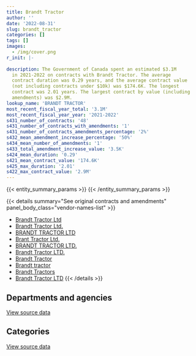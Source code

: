 ```yaml
---
title: Brandt Tractor
author: ''
date: '2022-08-31'
slug: brandt_tractor
categories: []
tags: []
images:
  - /img/cover.png
r_init: |-
  
description: The Government of Canada spent an estimated $3.1M
  in 2021-2022 on contracts with Brandt Tractor. The average
  contract duration was 0.29 years, and the average contract value
  (not including contracts under $10k) was $174.6K. The longest
  contract was 2.01 years. The largest contract by value (including
  amendments) was $2.9M.
lookup_name: 'BRANDT TRACTOR'
most_recent_fiscal_year_total: '3.1M'
most_recent_fiscal_year_year: '2021-2022'
s431_number_of_contracts: '48'
s431_number_of_contracts_with_amendments: '1'
s431_number_of_contracts_amendments_percentage: '2%'
s432_mean_amendment_increase_percentage: '50%'
s434_mean_number_of_amendments: '1'
s433_total_amendment_increase_value: '3.5K'
s424_mean_duration: '0.29'
s421_mean_contract_value: '174.6K'
s425_max_duration: '2.01'
s422_max_contract_value: '2.9M'
---
```


<script src="/rmarkdown-libs/htmlwidgets/htmlwidgets.js"></script>
<link href="/rmarkdown-libs/datatables-css/datatables-crosstalk.css" rel="stylesheet" />
<script src="/rmarkdown-libs/datatables-binding/datatables.js"></script>
<script src="/rmarkdown-libs/jquery/jquery-3.6.0.min.js"></script>
<link href="/rmarkdown-libs/dt-core-bootstrap/css/dataTables.bootstrap.min.css" rel="stylesheet" />
<link href="/rmarkdown-libs/dt-core-bootstrap/css/dataTables.bootstrap.extra.css" rel="stylesheet" />
<script src="/rmarkdown-libs/dt-core-bootstrap/js/jquery.dataTables.min.js"></script>
<script src="/rmarkdown-libs/dt-core-bootstrap/js/dataTables.bootstrap.min.js"></script>
<link href="/rmarkdown-libs/crosstalk/css/crosstalk.min.css" rel="stylesheet" />
<script src="/rmarkdown-libs/crosstalk/js/crosstalk.min.js"></script>
<script src="/rmarkdown-libs/htmlwidgets/htmlwidgets.js"></script>
<link href="/rmarkdown-libs/datatables-css/datatables-crosstalk.css" rel="stylesheet" />
<script src="/rmarkdown-libs/datatables-binding/datatables.js"></script>
<script src="/rmarkdown-libs/jquery/jquery-3.6.0.min.js"></script>
<link href="/rmarkdown-libs/dt-core-bootstrap/css/dataTables.bootstrap.min.css" rel="stylesheet" />
<link href="/rmarkdown-libs/dt-core-bootstrap/css/dataTables.bootstrap.extra.css" rel="stylesheet" />
<script src="/rmarkdown-libs/dt-core-bootstrap/js/jquery.dataTables.min.js"></script>
<script src="/rmarkdown-libs/dt-core-bootstrap/js/dataTables.bootstrap.min.js"></script>
<link href="/rmarkdown-libs/crosstalk/css/crosstalk.min.css" rel="stylesheet" />
<script src="/rmarkdown-libs/crosstalk/js/crosstalk.min.js"></script>

{{< entity_summary_params >}}
{{< /entity_summary_params >}}

{{< details summary="See original contracts and amendments" panel_body_class="vendor-names-list" >}}
- [Brandt Tractor Ltd](https://search.open.canada.ca/en/ct/?sort=contract_value_f%20desc&page=1&search_text=%22Brandt%20Tractor%20Ltd%22)
- [Brandt Tractor Ltd.](https://search.open.canada.ca/en/ct/?sort=contract_value_f%20desc&page=1&search_text=%22Brandt%20Tractor%20Ltd.%22)
- [BRANDT TRACTOR LTD](https://search.open.canada.ca/en/ct/?sort=contract_value_f%20desc&page=1&search_text=%22BRANDT%20TRACTOR%20LTD%22)
- [Brant Tractor Ltd.](https://search.open.canada.ca/en/ct/?sort=contract_value_f%20desc&page=1&search_text=%22Brant%20Tractor%20Ltd.%22)
- [BRANDT TRACTOR LTD.](https://search.open.canada.ca/en/ct/?sort=contract_value_f%20desc&page=1&search_text=%22BRANDT%20TRACTOR%20LTD.%22)
- [Brandt Tractor LTD.](https://search.open.canada.ca/en/ct/?sort=contract_value_f%20desc&page=1&search_text=%22Brandt%20Tractor%20LTD.%22)
- [Brandt Tractor](https://search.open.canada.ca/en/ct/?sort=contract_value_f%20desc&page=1&search_text=%22Brandt%20Tractor%22)
- [Brandt tractor](https://search.open.canada.ca/en/ct/?sort=contract_value_f%20desc&page=1&search_text=%22Brandt%20tractor%22)
- [Brandt Tractors](https://search.open.canada.ca/en/ct/?sort=contract_value_f%20desc&page=1&search_text=%22Brandt%20Tractors%22)
- [Brandt Tractor LTD](https://search.open.canada.ca/en/ct/?sort=contract_value_f%20desc&page=1&search_text=%22Brandt%20Tractor%20LTD%22)
{{< /details >}}

## Departments and agencies

<div id="htmlwidget-1" style="width:100%;height:auto;" class="datatables html-widget"></div>
<script type="application/json" data-for="htmlwidget-1">{"x":{"style":"bootstrap","filter":"none","vertical":false,"data":[["<a href=\"/departments/aafc-aac/\">Agriculture and Agri-Food Canada<\/a>","<a href=\"/departments/csc-scc/\">Correctional Service of Canada<\/a>","<a href=\"/departments/dfo-mpo/\">Fisheries and Oceans Canada<\/a>","<a href=\"/departments/dnd-mdn/\">National Defence<\/a>","<a href=\"/departments/ec/\">Environment and Climate Change Canada<\/a>","<a href=\"/departments/nrcan-rncan/\">Natural Resources Canada<\/a>","<a href=\"/departments/pc/\">Parks Canada<\/a>","<a href=\"/departments/pwgsc-tpsgc/\">Public Services and Procurement Canada<\/a>","<a href=\"/departments/tc/\">Transport Canada<\/a>"],[10563.18,null,null,132210,null,null,453799.92,5170.45,null],[null,15750,239560,43055.7,null,10336.51,1149059.54,47329.55,null],[null,null,185187.06,1509080.23,27632.63,20150.25,111870,null,378874.65],[67122.3,null,102778.03,2291815.29,350013.37,null,239002.05,null,null]],"container":"<table class=\"table table-striped table-hover row-border order-column display\">\n  <thead>\n    <tr>\n      <th>Department<\/th>\n      <th>2018-2019<\/th>\n      <th>2019-2020<\/th>\n      <th>2020-2021<\/th>\n      <th>2021-2022<\/th>\n    <\/tr>\n  <\/thead>\n<\/table>","options":{"order":[[4,"desc"]],"pageLength":10,"autoWidth":true,"columnDefs":[{"targets":1,"render":"function(data, type, row, meta) {\n    return type !== 'display' ? data : DTWidget.formatCurrency(data, \"$\", 2, 3, \",\", \".\", true, null);\n  }"},{"targets":2,"render":"function(data, type, row, meta) {\n    return type !== 'display' ? data : DTWidget.formatCurrency(data, \"$\", 2, 3, \",\", \".\", true, null);\n  }"},{"targets":3,"render":"function(data, type, row, meta) {\n    return type !== 'display' ? data : DTWidget.formatCurrency(data, \"$\", 2, 3, \",\", \".\", true, null);\n  }"},{"targets":4,"render":"function(data, type, row, meta) {\n    return type !== 'display' ? data : DTWidget.formatCurrency(data, \"$\", 2, 3, \",\", \".\", true, null);\n  }"},{"width":"16%","targets":[1,2,3,4]},{"className":"dt-right","targets":[1,2,3,4]}],"orderClasses":false}},"evals":["options.columnDefs.0.render","options.columnDefs.1.render","options.columnDefs.2.render","options.columnDefs.3.render"],"jsHooks":[]}</script>
<p class="text-right">
<a href="https://github.com/GoC-Spending/contracts-data/tree/main/data/out/vendors/brandt_tractor/summary_by_fiscal_year_by_department.csv" class="source-data-link btn btn-link">View source data</a>
</p>

## Categories

<div id="htmlwidget-2" style="width:100%;height:auto;" class="datatables html-widget"></div>
<script type="application/json" data-for="htmlwidget-2">{"x":{"style":"bootstrap","filter":"none","vertical":false,"data":[["<a href=\"/categories/facilities_and_construction/\">Facilities and construction<\/a>","<a href=\"/categories/defence/\">Defence<\/a>","<a href=\"/categories/information_technology/\">Information technology<\/a>","<a href=\"/categories/transportation_and_logistics/\">Transportation and logistics<\/a>","<a href=\"/categories/industrial_products_and_services/\">Industrial products and services<\/a>"],[null,132210,null,429246.56,40286.99],[null,43055.7,239560,1145326.05,77149.55],[20150.25,1359940.8,null,690388.94,162314.83],[200445,2045360.57,null,495375.66,309549.81]],"container":"<table class=\"table table-striped table-hover row-border order-column display\">\n  <thead>\n    <tr>\n      <th>Category<\/th>\n      <th>2018-2019<\/th>\n      <th>2019-2020<\/th>\n      <th>2020-2021<\/th>\n      <th>2021-2022<\/th>\n    <\/tr>\n  <\/thead>\n<\/table>","options":{"order":[[4,"desc"]],"dom":"t","pageLength":30,"autoWidth":true,"columnDefs":[{"targets":1,"render":"function(data, type, row, meta) {\n    return type !== 'display' ? data : DTWidget.formatCurrency(data, \"$\", 2, 3, \",\", \".\", true, null);\n  }"},{"targets":2,"render":"function(data, type, row, meta) {\n    return type !== 'display' ? data : DTWidget.formatCurrency(data, \"$\", 2, 3, \",\", \".\", true, null);\n  }"},{"targets":3,"render":"function(data, type, row, meta) {\n    return type !== 'display' ? data : DTWidget.formatCurrency(data, \"$\", 2, 3, \",\", \".\", true, null);\n  }"},{"targets":4,"render":"function(data, type, row, meta) {\n    return type !== 'display' ? data : DTWidget.formatCurrency(data, \"$\", 2, 3, \",\", \".\", true, null);\n  }"},{"width":"16%","targets":[1,2,3,4]},{"className":"dt-right","targets":[1,2,3,4]}],"orderClasses":false,"lengthMenu":[10,25,30,50,100]}},"evals":["options.columnDefs.0.render","options.columnDefs.1.render","options.columnDefs.2.render","options.columnDefs.3.render"],"jsHooks":[]}</script>
<p class="text-right">
<a href="https://github.com/GoC-Spending/contracts-data/tree/main/data/out/vendors/brandt_tractor/summary_by_fiscal_year_by_category.csv" class="source-data-link btn btn-link">View source data</a>
</p>
